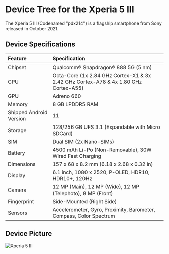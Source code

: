 # Device Tree for the Xperia 5 III

The Xperia 5 III (Codenamed "pdx214") is a flagship smartphone from Sony released in October 2021.

## Device Specifications

| Feature                 | Specification                                                                       |
| :---------------------- | :-----------------------------------------------------------------------------------|
| Chipset                 | Qualcomm® Snapdragon® 888 5G (5 nm)                                                 |
| CPU                     | Octa-Core (1x 2.84 GHz Cortex-X1 & 3x 2.42 GHz Cortex-A78 & 4x 1.80 GHz Cortex-A55) |
| GPU                     | Adreno 660                                                                          |
| Memory                  | 8 GB LPDDR5 RAM                                                                     |
| Shipped Android Version | 11                                                                                  |
| Storage                 | 128/256 GB UFS 3.1 (Expandable with Micro SDCard)                                   |
| SIM                     | Dual SIM (2x Nano-SIMs)                                                             |
| Battery                 | 4500 mAh Li-Po (Non-Removable), 30W Wired Fast Charging                             |
| Dimensions              | 157 x 68 x 8.2 mm (6.18 x 2.68 x 0.32 in)                                           |
| Display                 | 6.1 inch, 1080 x 2520, P-OLED, HDR10, HDR10+, 120Hz                                 |
| Camera                  | 12 MP (Main), 12 MP (Wide), 12 MP (Telephoto),  8 MP (Front)                        |
| Fingerprint             | Side-Mounted (Right Side)                                                           |
| Sensors                 | Accelerometer, Gyro, Proximity, Barometer, Compass, Color Spectrum                  |

## Device Picture

![Xperia 5 III](https://i.imgur.com/nZCB5hM.png)